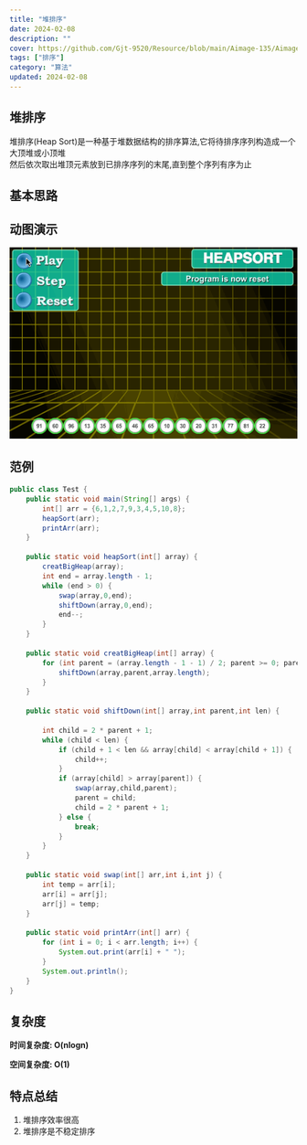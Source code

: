 ```yaml
---
title: "堆排序"
date: 2024-02-08
description: ""
cover: https://github.com/Gjt-9520/Resource/blob/main/Aimage-135/Aimage12.jpg?raw=true
tags: ["排序"]
category: "算法"
updated: 2024-02-08
---
```


## 堆排序

堆排序(Heap Sort)是一种基于堆数据结构的排序算法,它将待排序序列构造成一个大顶堆或小顶堆            
然后依次取出堆顶元素放到已排序序列的末尾,直到整个序列有序为止

## 基本思路



## 动图演示

![堆排序](../images/堆排序.png)

## 范例 

```java
public class Test {
    public static void main(String[] args) {
        int[] arr = {6,1,2,7,9,3,4,5,10,8};
        heapSort(arr);
        printArr(arr);
    }

    public static void heapSort(int[] array) {
        creatBigHeap(array);
        int end = array.length - 1;
        while (end > 0) {
            swap(array,0,end);
            shiftDown(array,0,end);
            end--;
        }
    }

    public static void creatBigHeap(int[] array) {
        for (int parent = (array.length - 1 - 1) / 2; parent >= 0; parent--) {
            shiftDown(array,parent,array.length);
        }
    }

    public static void shiftDown(int[] array,int parent,int len) {

        int child = 2 * parent + 1;
        while (child < len) {
            if (child + 1 < len && array[child] < array[child + 1]) {
                child++;
            }
            if (array[child] > array[parent]) {
                swap(array,child,parent);
                parent = child;
                child = 2 * parent + 1;
            } else {
                break;
            }
        }
    }

    public static void swap(int[] arr,int i,int j) {
        int temp = arr[i];
        arr[i] = arr[j];
        arr[j] = temp;
    }

    public static void printArr(int[] arr) {
        for (int i = 0; i < arr.length; i++) {
            System.out.print(arr[i] + " ");
        }
        System.out.println();
    }
}
```

## 复杂度

**时间复杂度: O(nlogn)**

**空间复杂度: O(1)**

## 特点总结

1. 堆排序效率很高
2. 堆排序是不稳定排序